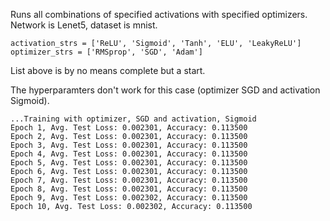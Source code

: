 Runs all combinations of specified activations with specified optimizers.
Network is Lenet5, dataset is mnist.
```
activation_strs = ['ReLU', 'Sigmoid', 'Tanh', 'ELU', 'LeakyReLU']
optimizer_strs = ['RMSprop', 'SGD', 'Adam']
```

List above is by no means complete but a start.

The hyperparamters don't work for this case (optimizer SGD and activation Sigmoid).


```
...Training with optimizer, SGD and activation, Sigmoid
Epoch 1, Avg. Test Loss: 0.002301, Accuracy: 0.113500
Epoch 2, Avg. Test Loss: 0.002301, Accuracy: 0.113500
Epoch 3, Avg. Test Loss: 0.002301, Accuracy: 0.113500
Epoch 4, Avg. Test Loss: 0.002301, Accuracy: 0.113500
Epoch 5, Avg. Test Loss: 0.002301, Accuracy: 0.113500
Epoch 6, Avg. Test Loss: 0.002301, Accuracy: 0.113500
Epoch 7, Avg. Test Loss: 0.002301, Accuracy: 0.113500
Epoch 8, Avg. Test Loss: 0.002301, Accuracy: 0.113500
Epoch 9, Avg. Test Loss: 0.002302, Accuracy: 0.113500
Epoch 10, Avg. Test Loss: 0.002302, Accuracy: 0.113500
  ```


